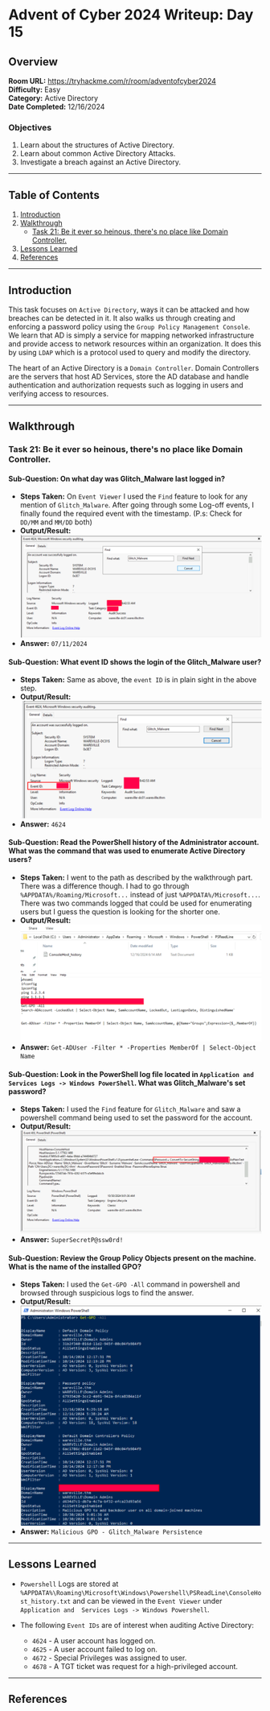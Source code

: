 # Advent of Cyber 2024 Writeup: Day 15

## Overview
**Room URL:** https://tryhackme.com/r/room/adventofcyber2024 \
**Difficulty:** Easy\
**Category:** Active Directory\
**Date Completed:** 12/16/2024

### Objectives
1. Learn about the structures of Active Directory.
2. Learn about common Active Directory Attacks.
3. Investigate a breach against an Active Directory.

---

## Table of Contents
1. [Introduction](#introduction)  
2. [Walkthrough](#walkthrough)  
   - [Task 21: Be it ever so heinous, there's no place like Domain Controller.](#task-21-be-it-ever-so-heinous-theres-no-place-like-domain-controller)  
3. [Lessons Learned](#lessons-learned)  
4. [References](#references)

---

## Introduction
This task focuses on `Active Directory`, ways it can be attacked and how breaches can be detected in it. It also walks us through creating and enforcing a password policy using the `Group Policy Management Console`. We learn that AD is simply a service for mapping networked infrastructure and provide access to network resources within an organization. It does this by using `LDAP` which is a protocol used to query and modify the directory. 

The heart of an Active Directory is a `Domain Controller`. Domain Controllers are the servers that host AD Services, store the AD database and handle authentication and authorization requests such as logging in users and verifying access to resources.

---

## Walkthrough

### Task 21: Be it ever so heinous, there's no place like Domain Controller.

#### Sub-Question: On what day was Glitch_Malware last logged in?
  - **Steps Taken:** On `Event Viewer` I used the `Find` feature to look for any mention of `Glitch_Malware`. After going through some Log-off events, I finally found the required event with the timestamp. (P.s: Check for `DD/MM` and `MM/DD` both)
  - **Output/Result:**  
      ![Screenshot](../screenshots/day15/q1.png)  
  - **Answer:** `07/11/2024`

#### Sub-Question: What event ID shows the login of the Glitch_Malware user?
  - **Steps Taken:** Same as above, the `event ID` is in plain sight in the above step.
  - **Output/Result:**  
      ![Screenshot](../screenshots/day15/q2.png)  
  - **Answer:** `4624`

#### Sub-Question: Read the PowerShell history of the Administrator account. What was the command that was used to enumerate Active Directory users?
  - **Steps Taken:** I went to the path as described by the walkthrough part. There was a difference though. I had to go through `%APPDATA%/Roaming/Microsoft...` instead of just `%APPDATA%/Microsoft...`. There was two commands logged that could be used for enumerating users but I guess the question is looking for the shorter one.
  - **Output/Result:**  
      ![Screenshot](../screenshots/day15/q3a.png)
      ![Screenshot](../screenshots/day15/q3b.png)  
  - **Answer:** `Get-ADUser -Filter * -Properties MemberOf | Select-Object Name`

#### Sub-Question: Look in the PowerShell log file located in `Application and Services Logs -> Windows PowerShell`. What was Glitch_Malware's set password?
  - **Steps Taken:** I used the `Find` feature for `Glitch_Malware` and saw a powershell command being used to set the password for the account.
  - **Output/Result:**  
      ![Screenshot](../screenshots/day15/q4.png)  
  - **Answer:** `SuperSecretP@ssw0rd!`

#### Sub-Question: Review the Group Policy Objects present on the machine. What is the name of the installed GPO?
  - **Steps Taken:** I used the `Get-GPO -All` command in powershell and browsed through suspicious logs to find the answer.
  - **Output/Result:**  
      ![Screenshot](../screenshots/day15/q5.png)  
  - **Answer:** `Malicious GPO - Glitch_Malware Persistence`

---

## Lessons Learned

- `Powershell` Logs are stored at `%APPDATA%\Roaming\Microsoft\Windows\Powershell\PSReadLine\ConsoleHost_history.txt` and can be viewed in the `Event Viewer` under `Application and  Services Logs -> Windows Powershell`.

- The following `Event IDs` are of interest when auditing Active Directory:
    - `4624` - A user account has logged on.
    - `4625` - A user account failed to log on.
    - `4672` - Special Privileges was assigned to user.
    - `4678` - A TGT ticket was request for a high-privileged account.

---

## References
